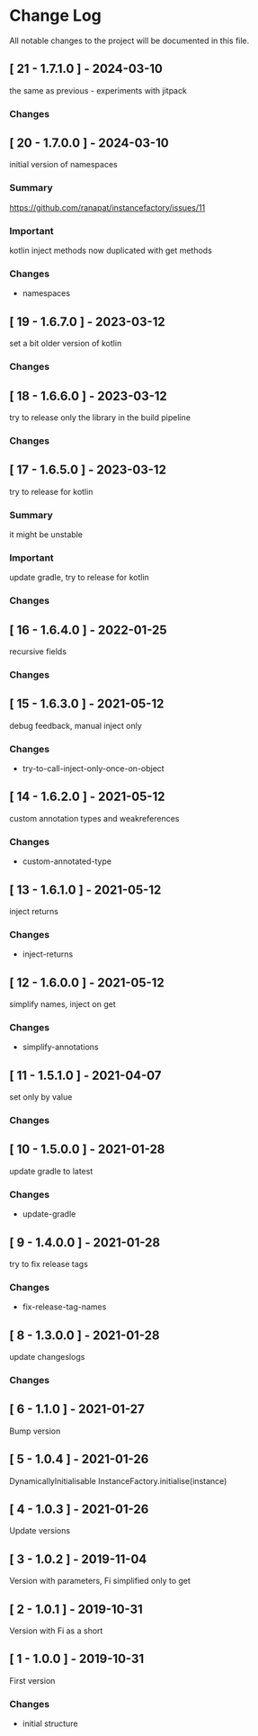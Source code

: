 # Change Log
All notable changes to the project will be documented in this file.

## [ 21 - 1.7.1.0 ] - 2024-03-10
the same as previous - experiments with jitpack
### Changes
## [ 20 - 1.7.0.0 ] - 2024-03-10
initial version of namespaces
### Summary
https://github.com/ranapat/instancefactory/issues/11
### Important
kotlin inject methods now duplicated with get methods
### Changes
- namespaces
 
## [ 19 - 1.6.7.0 ] - 2023-03-12
set a bit older version of kotlin
### Changes

## [ 18 - 1.6.6.0 ] - 2023-03-12
try to release only the library in the build pipeline
### Changes

## [ 17 - 1.6.5.0 ] - 2023-03-12
try to release for kotlin
### Summary
it might be unstable
### Important
update gradle, try to release for kotlin
### Changes

## [ 16 - 1.6.4.0 ] - 2022-01-25
recursive fields
### Changes

## [ 15 - 1.6.3.0 ] - 2021-05-12
debug feedback, manual inject only
### Changes
- try-to-call-inject-only-once-on-object
 
## [ 14 - 1.6.2.0 ] - 2021-05-12
custom annotation types and weakreferences
### Changes
- custom-annotated-type
 
## [ 13 - 1.6.1.0 ] - 2021-05-12
inject returns
### Changes
- inject-returns
 
## [ 12 - 1.6.0.0 ] - 2021-05-12
simplify names, inject on get
### Changes
- simplify-annotations
 
## [ 11 - 1.5.1.0 ] - 2021-04-07
set only by value
### Changes
## [ 10 - 1.5.0.0 ] - 2021-01-28
update gradle to latest
### Changes
- update-gradle
 
## [ 9 - 1.4.0.0 ] - 2021-01-28
try to fix release tags
### Changes
- fix-release-tag-names
 
## [ 8 - 1.3.0.0 ] - 2021-01-28
update changeslogs
### Changes
## [ 6 - 1.1.0 ] - 2021-01-27
Bump version

## [ 5 - 1.0.4 ] - 2021-01-26
DynamicallyInitialisable InstanceFactory.initialise(instance)

## [ 4 - 1.0.3 ] - 2021-01-26
Update versions

## [ 3 - 1.0.2 ] - 2019-11-04
Version with parameters, Fi simplified only to get

## [ 2 - 1.0.1 ] - 2019-10-31
Version with Fi as a short

## [ 1 - 1.0.0 ] - 2019-10-31
First version

### Changes
- initial structure
